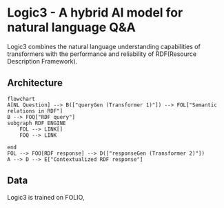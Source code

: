 # Logic3 - A hybrid AI model for natural language Q&A
Logic3 combines the natural language understanding capabilities of transformers with the performance and reliability of RDF(Resource Description Framework).

## Architecture
```mermaid
flowchart
A[NL Question] --> B(["queryGen (Transformer 1)"]) --> FOL["Semantic relations in RDF"]
B --> FOQ["RDF query"]
subgraph RDF ENGINE
    FOL --> LINK[]
    FOQ --> LINK
    
end
FOL --> FOO[RDF response] --> D(["responseGen (Transformer 2)"])
A --> D --> E["Contextualized RDF response"]
```

## Data
Logic3 is trained on FOLIO, 